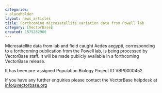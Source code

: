```yaml
---
categories:
- placeholder
layout: news_articles
title: Forthcoming microsatellite variation data from Powell lab
category: [VectorBase]
created: 1575282900
---
```

Microsatellite data from lab and field caught Aedes aegypti, corresponding to a forthcoming publication from the Powell lab, is being processed by VectorBase staff. It will be made publicly available in a forthcoming VectorBase release.

It has been pre-assigned Population Biology Project ID VBP0000452.

If you have any further enquiries please contact the VectorBase helpdesk at info@vectorbase.org

